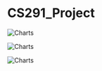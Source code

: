 # CS291_Project
![Charts](https://github.com/efirdc/CS291_Project/blob/master/ImagesManual/Chart.PNG?raw=true)



![Charts](https://github.com/efirdc/CS291_Project/blob/master/ImagesManual/login.PNG?raw=true)



![Charts](https://github.com/efirdc/CS291_Project/blob/master/ImagesManual/tables.PNG?raw=true)
